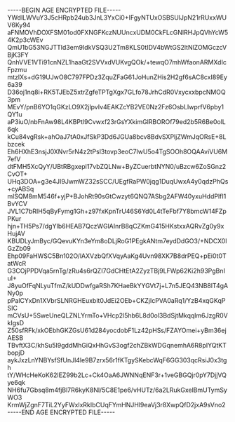 -----BEGIN AGE ENCRYPTED FILE-----
YWdlLWVuY3J5cHRpb24ub3JnL3YxCi0+IFgyNTUxOSBSUlJpN21rRUxxWUV6Ky94
aFNMOVhDOXFSM01od0FXNGFKczNUUncxUDM0CkFLcGNlRHJpQVhYcW54K2p3cWEv
QmU1bG53NGJTTld3em9IdkVSQ3U2Tm8KLS0tIDV4bWtGS2ltNlZOMGczcVBjK3FY
QnhVVE1VTi91cnNZL1haaGt2SVVxdVUKvgQOk/+tewqO7mhWfaonARMXdIcFpzmu
mtzlXs+dG19UJwO8C797FPDz3ZquZFaG61JoHunZHis2H2gf6sAC8cxI89Ey6a39
D36oj1nq8i+RK5TJEbZ5xtrZgfeTPTgXgx7GLfo78JrhCdR0VxycxxbpcNMOQ3pm
MEvY/pnB6YO1qGKzLO9X2jlpvIv4EAKZcYB2VE0Nz2Fz6OsbLIwprfV6pby1QY1u
aP3iuO/nbFnAw98L4KBPtl9Cvwxf23rGsYXkimGlRBOROf79ed2b5R6Be0olL6qk
kCu84vgRsk+ahOaJ7tA0xJfSkP3Dd6JGUa8bcv8BdvSXPljZWmJqORsE+8Lbzcek
Eh6HXhE3nsjJ0XNvr5rN4z2tPsl3tovp3eoC7IwU5o4TgSOOh8OQAAviVU6M7efV
dtFMH5XcQyY/UBtRBgxepl17vbZQLNw+ByZCuerbtNYN0/uBzcw6ZoSGnz2CvOT+
UHq3DOA+g3e4JI9JwmWZ32sSCC/UEgfRaPW0jqg1DuqUwxA4y0qdzPhQs+cyABSq
mlSQM8mM546f+yjP+BJohRt90sGtCwzyt6QNQ7ASbg2AFW40yxuHddPlfI1BvYCV
JVL1C7bRIH5qByFymg1Gh+z97fxKpnTrU46S6Yd0L4tTeFbf7Y8bmcW14FZpPKur
hjn+TH5Ps7/dgYIb6HEAB7QczWGlAInrB8qCZKmG415HKstxxAQRvZg0y9xHujAV
KBUDLyJmByc/GQevuKYn3eYm8oDLjRoG1PEgkANtm7eydDdGO3/+NDCX0lGzZb09
Ehp09FaHWSC5Bn102O/lAXVzbQfXVqyAaKg4Uvn98XK7B8drPEQ+pEi0t0TatWcR
G3COjPPDVqa5rnTg/zRu4s6rQZI7GdCHtEtA2ZyzTBj9LFWp62Ki2h93PgBnIuI+
J8yuOfFqNLyuTfmZ/kUDDwfgaRSh7KHaeBkYYGVt7j+L7n5JEQ43NB8lT4gANy0p
pPalCYxDn1XVbrSLNRGHEuxbit0JdEi2OEb+CKZjIcPVA0aRq1/YzB4xqGKqPSIC
mCVsU+5SweUneQLZNLYrmTo+VHcp2l5hb6L8d0ol3BdSjtMkqqlm6JzgR0VkIgsD
Z50sfRFk/xkOEbhGKZGsU61d284yocdobF1Lz42pHSs/FZAYOmei+yBm36ejAESB
TBvftX3C/khSu5I9gddMhGiQxHhGvS3ogf2chZBkWDGqnemhA6R8pIYQtKTbopjD
aykJxzLnYNBYsfSfUnJl4le9B7zrx56r1fKTgySKebcWqF6GG303qcRsiJ0x3tgh
tY/WHcHeKoK62lEZ99b2Lc+Ck4OaA6JWNNqENF3r+1veGBGQjr0pY7DjjVQye6qk
NH6fu7Gbsq8m4fjBl7R6kyK8Nl/5C8E1pe6/vHUTz/6a2LRukGxelBmUTymSyWO3
KrmWjZgnF7TiL2YyFWxlxRkIbCUqFYmHNJHl9eaVj3r8XwpQfD2jxA9sVno2
-----END AGE ENCRYPTED FILE-----
